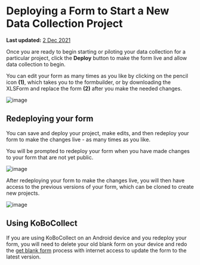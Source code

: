 # Deploying a Form to Start a New Data Collection Project
**Last updated:** <a href="https://github.com/kobotoolbox/docs/blob/c2e8c882fdd831549c2f7f4474a9d522bafc181b/source/deploy_form_new_project.md" class="reference">2 Dec 2021</a>

Once you are ready to begin starting or piloting your data collection for a particular project, click the **Deploy** button to make the form live and allow data collection to begin.

You can edit your form as many times as you like by clicking on the pencil icon **(1)**, which takes you to the formbuilder, or by downloading the XLSForm and replace the form **(2)** after you make the needed changes. 

![image](/images/deploy_form_new_project/deploy.jpg)


## Redeploying your form

You can save and deploy your project, make edits, and then redeploy your form to make the changes live - as many times as you like. 

You will be prompted to redeploy your form when you have made changes to your form that are not yet public.

![image](/images/deploy_form_new_project/redeploy.jpg)

After redeploying your form to make the changes live, you will then have access to the previous versions of your form, which can be cloned to create new projects.

![image](/images/deploy_form_new_project/previous_versions.png)

## Using KoBoCollect

If you are using KoBoCollect on an Android device and you redeploy your form, you will need to delete your old blank form on your device and redo the [get blank form](kobocollect-android.md) process with internet access to update the form to the latest version.  
